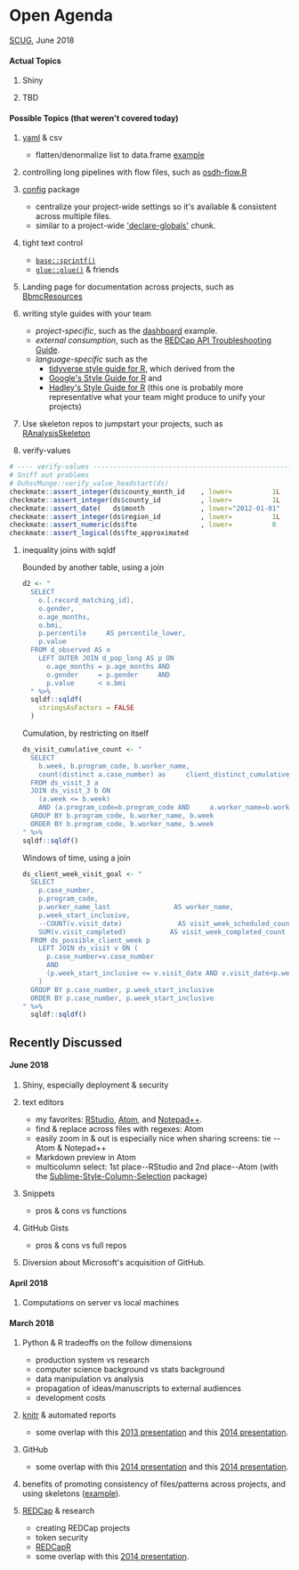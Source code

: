 Open Agenda
======================

[SCUG](https://github.com/OuhscBbmc/StatisticalComputing), June 2018

#### Actual Topics

1. Shiny

1. TBD


#### Possible Topics (that weren't covered today)

1. [yaml](https://github.com/viking/r-yaml/) & csv
    * flatten/denormalize list to data.frame [example](https://stackoverflow.com/questions/47242697/denormalize-coerce-list-with-nested-vectors-to-data-frame-in-r)

1. controlling long pipelines with flow files, such as [osdh-flow.R](https://github.com/OuhscBbmc/miechv-3/blob/82065bc983eb492fb325a4896d18cb5188c8025e/manipulation/osdh/osdh-flow.R)

1. [config](https://github.com/rstudio/config) package
    * centralize your project-wide settings so it's available & consistent across multiple files.
    * similar to a project-wide ['declare-globals'](https://github.com/wibeasley/RAnalysisSkeleton/blob/master/manipulation/te-ellis.R#L25) chunk.

1. tight text control
    * [`base::sprintf()`](https://www.rdocumentation.org/packages/base/versions/3.4.3/topics/sprintf)
    * [`glue::glue()`](http://glue.tidyverse.org) & friends

1. Landing page for documentation across projects, such as [BbmcResources](https://github.com/OuhscBbmc/BbmcResources)

1. writing style guides with your team
    * *project-specific*, such as the [dashboard](https://github.com/OuhscBbmc/miechv-3/blob/master/documentation/style-guides/dashboard-style.md) example.
    * *external consumption*, such as the [REDCap API Troubleshooting Guide](https://cdn.rawgit.com/OuhscBbmc/REDCapR/master/inst/doc/TroubleshootingApiCalls.html).
    * *language-specific* such as the
        * [tidyverse style guide for R](http://style.tidyverse.org/), which derived from the
        * [Google's Style Guide for R](https://google.github.io/styleguide/Rguide.xml) and
        * [Hadley's Style Guide for R](http://adv-r.had.co.nz/Style.html) (this one is probably more representative what your team might produce to unify your projects)

1. Use skeleton repos to jumpstart your projects, such as  [RAnalysisSkeleton](https://github.com/wibeasley/RAnalysisSkeleton)

1. verify-values

  ```r
  # ---- verify-values -----------------------------------------------------------
  # Sniff out problems
  # OuhscMunge::verify_value_headstart(ds)
  checkmate::assert_integer(ds$county_month_id    , lower=          1L              , any.missing=F, unique=T)
  checkmate::assert_integer(ds$county_id          , lower=          1L   , upper=77L, any.missing=F, unique=F)
  checkmate::assert_date(   ds$month              , lower="2012-01-01"              , any.missing=F)
  checkmate::assert_integer(ds$region_id          , lower=          1L   , upper=20L, any.missing=F)
  checkmate::assert_numeric(ds$fte                , lower=          0    , upper=40L, any.missing=F)
  checkmate::assert_logical(ds$fte_approximated                                     , any.missing=F)
  ```

1. inequality joins with sqldf

    Bounded by another table, using a join
    ```r
    d2 <- "
      SELECT
        o.[.record_matching_id],
        o.gender,
        o.age_months,
        o.bmi,
        p.percentile     AS percentile_lower,
        p.value
      FROM d_observed AS o
        LEFT OUTER JOIN d_pop_long AS p ON
          o.age_months = p.age_months AND
          o.gender     = p.gender     AND
          p.value      < o.bmi
      " %>%
      sqldf::sqldf(
        stringsAsFactors = FALSE
      )   
    ```

    Cumulation, by restricting on itself
    ```r
    ds_visit_cumulative_count <- "
      SELECT
        b.week, b.program_code, b.worker_name,
        count(distinct a.case_number) as     client_distinct_cumulative_by_worker
      FROM ds_visit_3 a
      JOIN ds_visit_3 b ON
        (a.week <= b.week)
        AND (a.program_code=b.program_code AND     a.worker_name=b.worker_name)
      GROUP BY b.program_code, b.worker_name, b.week
      ORDER BY b.program_code, b.worker_name, b.week
    " %>%
    sqldf::sqldf()
    ```

    Windows of time, using a join

    ```r
    ds_client_week_visit_goal <- "
      SELECT
        p.case_number,
        p.program_code,
        p.worker_name_last                AS worker_name,
        p.week_start_inclusive,
        --COUNT(v.visit_date)              AS visit_week_scheduled_count,
        SUM(v.visit_completed)           AS visit_week_completed_count
      FROM ds_possible_client_week p
        LEFT JOIN ds_visit v ON (
          p.case_number=v.case_number
          AND
          (p.week_start_inclusive <= v.visit_date AND v.visit_date<p.week_stop_exclusive)
        )
      GROUP BY p.case_number, p.week_start_inclusive
      ORDER BY p.case_number, p.week_start_inclusive
    " %>%
      sqldf::sqldf()    
    ```

Recently Discussed
-------------------------------------------

#### June 2018

1. Shiny, especially deployment & security

1. text editors
    * my favorites: [RStudio](https://www.rstudio.com/products/rstudio/download/preview/), [Atom](https://atom.io/), and [Notepad++](https://notepad-plus-plus.org/).
    * find & replace across files with regexes: Atom
    * easily zoom in & out is especially nice when sharing screens: tie -- Atom & Notepad++
    * Markdown preview in Atom
    * multicolumn select: 1st place--RStudio and 2nd place--Atom (with the [Sublime-Style-Column-Selection](https://atom.io/packages/Sublime-Style-Column-Selection) package)

1. Snippets
    * pros & cons vs functions

1. GitHub Gists
    * pros & cons vs full repos

1. Diversion about Microsoft's acquisition of GitHub.

#### April 2018

1. Computations on server vs local machines

#### March 2018

1. Python & R tradeoffs on the follow dimensions
    * production system vs research
    * computer science background vs stats background
    * data manipulation vs analysis
    * propagation of ideas/manuscripts to external audiences
    * development costs

1. [knitr](https://yihui.name/knitr/) & automated reports
    * some overlap with this [2013 presentation](https://github.com/OuhscBbmc/StatisticalComputing/blob/master/2013_Presentations/03_March/RedcapForUserGroup.pptx) and this [2014 presentation](https://github.com/OuhscBbmc/StatisticalComputing/blob/master/2014_Presentations/09_September/LiterateProgrammingPatternsAndPracticesWithREDCap.pdf).

1. GitHub
    * some overlap with this [2014 presentation](http://htmlpreview.github.io/?https://raw.githubusercontent.com/OuhscBbmc/StatisticalComputing/master/2014_Presentations/05_May/BeasleyScugGitHub2014-05.html) and this [2014 presentation](https://github.com/OuhscBbmc/StatisticalComputing/blob/master/2014_Presentations/09_September/LiterateProgrammingPatternsAndPracticesWithREDCap.pdf).

1. benefits of promoting consistency of files/patterns across projects, and using skeletons ([example](https://github.com/wibeasley/RAnalysisSkeleton)).

1. [REDCap](https://projectredcap.org/) & research
    * creating REDCap projects
    * token security
    * [REDCapR](https://github.com/OuhscBbmc/REDCapR)
    *  some overlap with this [2014 presentation](https://github.com/OuhscBbmc/StatisticalComputing/blob/master/2014_Presentations/09_September/LiterateProgrammingPatternsAndPracticesWithREDCap.pdf).

